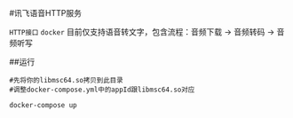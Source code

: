 #讯飞语音HTTP服务

`HTTP接口` `docker` 目前仅支持语音转文字，包含流程：音频下载 -> 音频转码 -> 音频听写

##运行

```
#先将你的libmsc64.so拷贝到此目录
#调整docker-compose.yml中的appId跟libmsc64.so对应

docker-compose up
```
